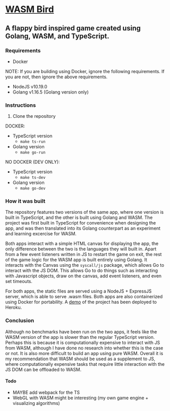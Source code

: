 # [WASM Bird](https://wasm-bird.herokuapp.com/)

## A flappy bird inspired game created using Golang, WASM, and TypeScript.

### Requirements

-   Docker

NOTE: If you are building using Docker, ignore the following requirements. If you are not, then ignore the above requirements.

-   NodeJS v10.19.0
-   Golang v1.16.5 (Golang version only)

### Instructions

1. Clone the repository

DOCKER:

-   TypeScript version
    -   <code>make ts-run</code>
-   Golang version
    -   <code>make go-run</code>

NO DOCKER (DEV ONLY):

-   TypeScript version
    -   <code>make ts-dev</code>
-   Golang version
    -   <code>make go-dev</code>

### How it was built

The repository features two versions of the same app, where one version is built in TypeScript, and the other is built using Golang and WASM. The project was first built in TypeScript for convenience when designing the app, and was then translated into its Golang counterpart as an experiment and learning excercise for WASM.

Both apps interact with a simple HTML canvas for displaying the app, the only difference between the two is the languages they will built in. Apart from a few event listeners written in JS to restart the game on exit, the rest of the game logic for the WASM app is built entirely using Golang. It interacts with the Canvas using the <code>syscall/js</code> package, which allows Go to interact with the JS DOM. This allows Go to do things such as interacting with Javascript objects, draw on the canvas, add event listeners, and even set timeouts.

For both apps, the static files are served using a NodeJS + ExpressJS server, which is able to serve .wasm files. Both apps are also containerized using Docker for portability. A [demo](https://wasm-bird.herokuapp.com/) of the project has been deployed to Heroku.

### Conclusion

Although no benchmarks have been run on the two apps, it feels like the WASM version of the app is slower than the regular TypeScript version. Perhaps this is because it is computationally expensive to interact with JS from WASM, although I have done no research into whether this is the case or not. It is also more difficult to build an app using pure WASM. Overall it is my recommendation that WASM should be used as a supplement to JS, where computationally expensive tasks that require little interaction with the JS DOM can be offloaded to WASM.

#### Todo

-   MAYBE add webpack for the TS
-   WebGL with WASM might be interesting (my own game engine + visualizing algorithms)
